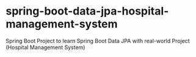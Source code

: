 # spring-boot-data-jpa-hospital-management-system
Spring Boot Project to learn Spring Boot Data JPA with real-world Project (Hospital Management System)
